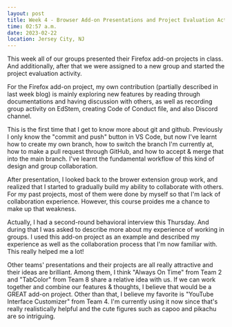 ```yaml
---
layout: post
title: Week 4 - Browser Add-on Presentations and Project Evaluation Activity
time: 02:57 a.m.
date: 2023-02-22
location: Jersey City, NJ
---
```


<!-- Make your blog post for the week
comment about your group work on the browser extension, did you learn anything about yourself and how you are able to work with others?
describe your own contributions to your team's efforts of building your browser extension
comment on new things you learned (tools, features of tools that you were not familiar with, etc) or learned about yourself (skills you realized you have, team work preferences and style, etc.)
comment on other teams presentations and their projects, did you have any favorites? -->

This week all of our groups presented their Firefox add-on projects in class. And additionally, after that we were assigned to a new group and started the project evaluation activity.

<!--more-->

For the Firefox add-on project, my own contribution (partially described in last week blog) is mainly exploring new features by reading through documentations and having discussion with others, as well as recording group activity on EdStem, creating Code of Conduct file, and also Discord channel.

This is the first time that I get to know more about git and github. Previously I only know the "commit and push" button in VS Code, but now I've learnt how to create my own branch, how to switch the branch I'm currently at, how to make a pull request through GitHub, and how to accept & merge that into the main branch. I've learnt the fundamental workflow of this kind of design and group collaboration.

After presentation, I looked back to the brower extension group work, and realized that I started to gradually build my ability to collaborate with others. For my past projects, most of them were done by myself so that I'm lack of collaboration experience. However, this course proides me a chance to make up that weakness.

Actually, I had a second-round behavioral interview this Thursday. And during that I was asked to describe more about my experience of working in groups. I used this add-on project as an example and described my experience as well as the collaboration process that I'm now familiar with. This really helped me a lot!

Other teams' presentations and their projects are all really attractive and their ideas are brilliant. Among them, I think "Always On Time" from Team 2 and "TabColor" from Team 8 share a relative idea with us. If we can work together and combine our features & thoughts, I believe that would be a GREAT add-on project. Other than that, I believe my favorite is "YouTube Interface Customizer" from Team 4. I'm currently using it now since that's really realistically helpful and the cute figures such as capoo and pikachu are so intriguing.